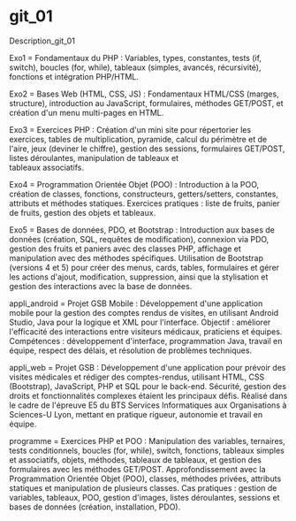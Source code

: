 # git_01
Description_git_01

Exo1 = Fondamentaux du PHP : Variables, types, constantes, tests (if, switch), boucles (for, while), tableaux (simples, avancés, récursivité), fonctions et intégration PHP/HTML.

Exo2 = Bases Web (HTML, CSS, JS) : Fondamentaux HTML/CSS (marges, structure), introduction au JavaScript, formulaires, méthodes GET/POST, et création d'un menu multi-pages en HTML.

Exo3 = Exercices PHP : Création d'un mini site pour répertorier les exercices, tables de multiplication, pyramide, calcul du périmètre et de l'aire, jeux (deviner le chiffre), gestion des sessions, formulaires GET/POST, listes déroulantes, manipulation de tableaux et     
tableaux associatifs.

Exo4 = Programmation Orientée Objet (POO) : Introduction à la POO, création de classes, fonctions, constructeurs, getters/setters, constantes, attributs et méthodes statiques. Exercices pratiques : liste de fruits, panier de fruits, gestion des objets et tableaux.

Exo5 = Bases de données, PDO, et Bootstrap : Introduction aux bases de données (création, SQL, requêtes de modification), connexion via PDO, gestion des fruits et paniers avec des classes PHP, affichage et manipulation avec des méthodes spécifiques. Utilisation de 
Bootstrap (versions 4 et 5) pour créer des menus, cards, tables, formulaires et gérer les actions d'ajout, modification, suppression, ainsi que la stylisation et gestion des interactions avec la base de données.

appli_android = Projet GSB Mobile : Développement d'une application mobile pour la gestion des comptes rendus de visites, en utilisant Android Studio, Java pour la logique et XML pour l'interface. Objectif : 
améliorer l'efficacité des interactions entre visiteurs médicaux, praticiens et équipes. Compétences : développement d'interface, programmation Java, travail en équipe, respect des délais, et 
résolution de problèmes techniques.

appli_web = Projet GSB : Développement d'une application pour prévoir des visites médicales et rédiger des comptes-rendus, utilisant HTML, CSS (Bootstrap), JavaScript, PHP et SQL pour le back-end. Sécurité, gestion des droits et fonctionnalités complexes étaient les principaux défis. Réalisé dans le cadre de l'épreuve E5 du BTS Services Informatiques aux Organisations à Sciences-U Lyon, mettant en pratique rigueur, autonomie et travail en équipe.

programme = Exercices PHP et POO : Manipulation des variables, ternaires, tests conditionnels, boucles (for, while), switch, fonctions, tableaux simples et associatifs, objets, méthodes, tableaux de tableaux, et gestion des formulaires avec les méthodes GET/POST. 
Approfondissement avec la Programmation Orientée Objet (POO), classes, méthodes privées, attributs statiques et manipulation de plusieurs classes. Cas pratiques : gestion de variables, tableaux, POO, gestion d'images, listes déroulantes, sessions et bases de 
données (création, installation, PDO).
